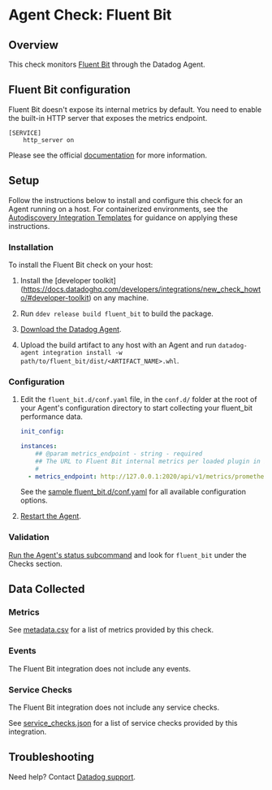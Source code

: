 # Agent Check: Fluent Bit

## Overview

This check monitors [Fluent Bit][1] through the Datadog Agent.

## Fluent Bit configuration
Fluent Bit doesn't expose its internal metrics by default. You need to enable the built-in HTTP server that exposes the metrics endpoint.
```
[SERVICE]
    http_server on
```
Please see the official [documentation][2] for more information.

## Setup

Follow the instructions below to install and configure this check for an Agent running on a host. For containerized environments, see the [Autodiscovery Integration Templates][3] for guidance on applying these instructions.

### Installation

To install the Fluent Bit check on your host:


1. Install the [developer toolkit]
(https://docs.datadoghq.com/developers/integrations/new_check_howto/#developer-toolkit)
 on any machine.

2. Run `ddev release build fluent_bit` to build the package.

3. [Download the Datadog Agent][2].

4. Upload the build artifact to any host with an Agent and
 run `datadog-agent integration install -w
 path/to/fluent_bit/dist/<ARTIFACT_NAME>.whl`.

### Configuration

1. Edit the `fluent_bit.d/conf.yaml` file, in the `conf.d/` folder at the root of your Agent's configuration directory to start collecting your fluent_bit performance data.
    ```yaml
    init_config:

    instances:
        ## @param metrics_endpoint - string - required
        ## The URL to Fluent Bit internal metrics per loaded plugin in Prometheus format.
        #
      - metrics_endpoint: http://127.0.0.1:2020/api/v1/metrics/prometheus
    ```
   See the [sample fluent_bit.d/conf.yaml][4] for all available configuration options.

3. [Restart the Agent][5].

### Validation

[Run the Agent's status subcommand][6] and look for `fluent_bit` under the Checks section.

## Data Collected

### Metrics

See [metadata.csv][7] for a list of metrics provided by this check.

### Events

The Fluent Bit integration does not include any events.

### Service Checks

The Fluent Bit integration does not include any service checks.

See [service_checks.json][8] for a list of service checks provided by this integration.

## Troubleshooting

Need help? Contact [Datadog support][9].


[1]: https://fluentbit.io
[2]: https://docs.fluentbit.io/manual/administration/monitoring
[3]: https://app.datadoghq.com/account/settings#agent
[4]: https://docs.datadoghq.com/agent/kubernetes/integrations/
[5]: https://github.com/DataDog/integrations-core/blob/master/check/datadog_checks/check/data/conf.yaml.example
[6]: https://docs.datadoghq.com/agent/guide/agent-commands/#start-stop-and-restart-the-agent
[7]: https://docs.datadoghq.com/agent/guide/agent-commands/#agent-status-and-information
[8]: https://github.com/DataDog/integrations-core/blob/master/check/metadata.csv
[9]: https://github.com/DataDog/integrations-core/blob/master/check/assets/service_checks.json
[10]: https://docs.datadoghq.com/help/

